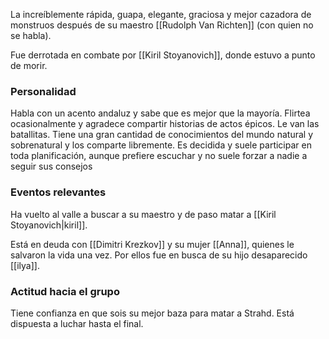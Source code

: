 La increíblemente rápida, guapa, elegante, graciosa y mejor cazadora de monstruos después de su maestro [[Rudolph Van Richten]] (con quien no se habla).


Fue derrotada en combate por [[Kiril Stoyanovich]], donde estuvo a punto de morir.

### Personalidad
Habla con un acento andaluz y sabe que es mejor que la mayoría. Flirtea ocasionalmente y agradece compartir historias de actos épicos. Le van las batallitas. 
Tiene una gran cantidad de conocimientos del mundo natural y sobrenatural y los comparte libremente. Es decidida y suele participar en toda planificación, aunque prefiere escuchar y no suele forzar a nadie a seguir sus consejos

### Eventos relevantes
Ha vuelto al valle a buscar a su maestro y de paso matar a [[Kiril Stoyanovich|kiril]].

Está en deuda con [[Dimitri Krezkov]] y su mujer [[Anna]], quienes le salvaron la vida una vez. Por ellos fue en busca de su hijo desaparecido [[ilya]].


### Actitud hacia el grupo
Tiene confianza en que sois su mejor baza para matar a Strahd. Está dispuesta a luchar hasta el final.